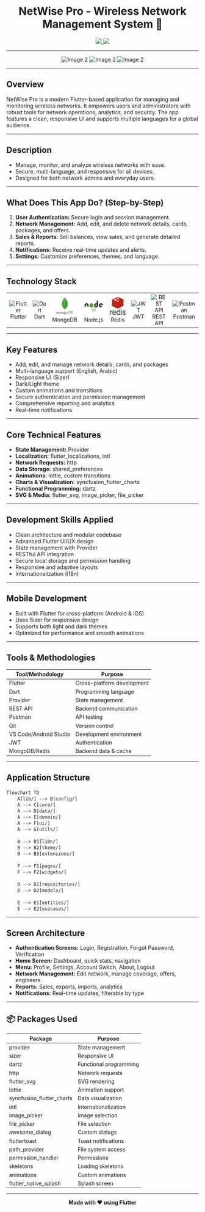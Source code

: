 # <div align="center">NetWise Pro - Wireless Network Management System 📡</div>

<div align="center">
  <a href='https://play.google.com/store/apps/details?id=com.network.netwisepro'>
<img src="https://upload.wikimedia.org/wikipedia/commons/7/78/Google_Play_Store_badge_EN.svg" width="150">
</a>
<a href='https://apps.apple.com/ye/app/%D9%86%D9%8A%D8%AA%D9%88%D8%A7%D9%8A%D8%B2-%D8%A8%D8%B1%D9%88/id6747299953'>
<img src="https://upload.wikimedia.org/wikipedia/commons/3/3c/Download_on_the_App_Store_Badge.svg" width="150">
</a> 
  
---- 

  <td><img src="https://firebasestorage.googleapis.com/v0/b/weddinghallbooking-2ba28.appspot.com/o/protiflio_images%2FNetWisePro2.webp?alt=media&token=29a63ef2-ff4c-42d7-abee-6ca72950ab70" alt="Image 2"></td>
  <td><img src="https://firebasestorage.googleapis.com/v0/b/weddinghallbooking-2ba28.appspot.com/o/protiflio_images%2FNetWisePro1.webp?alt=media&token=39147e6c-a806-4001-8c18-604d09f7caaf" alt="Image 2"></td>
  <td><img src="https://firebasestorage.googleapis.com/v0/b/weddinghallbooking-2ba28.appspot.com/o/protiflio_images%2FNetWisePro3.webp?alt=media&token=4fa8c213-ef26-45f3-83ea-40f29efa66a2" alt="Image 2"></td>
</div>

---

## Overview

NetWise Pro is a modern Flutter-based application for managing and monitoring wireless networks. It empowers users and administrators with robust tools for network operations, analytics, and security. The app features a clean, responsive UI and supports multiple languages for a global audience.

---

## Description

- Manage, monitor, and analyze wireless networks with ease.
- Secure, multi-language, and responsive for all devices.
- Designed for both network admins and everyday users.

---

## What Does This App Do? (Step-by-Step)

1. **User Authentication:** Secure login and session management.
2. **Network Management:** Add, edit, and delete network details, cards, packages, and offers.
3. **Sales & Reports:** Sell balances, view sales, and generate detailed reports.
4. **Notifications:** Receive real-time updates and alerts.
5. **Settings:** Customize preferences, themes, and language.

---


## Technology Stack

<table>
  <tr>
    <td align="center" width="96">
      <img src="https://storage.googleapis.com/cms-storage-bucket/ec64036b4eacc9f3fd73.svg" width="48" height="48" alt="Flutter" />
      <br>Flutter
    </td>
    <td align="center" width="96">
      <img src="https://dart.dev/assets/shared/dart/icon/64.png" width="48" height="48" alt="Dart" />
      <br>Dart
    </td>
    <td align="center" width="96">
      <img src="https://raw.githubusercontent.com/devicons/devicon/master/icons/mongodb/mongodb-original-wordmark.svg" width="48" height="48" alt="MongoDB" />
      <br>MongoDB
    </td>
    <td align="center" width="96">
      <img src="https://raw.githubusercontent.com/devicons/devicon/master/icons/nodejs/nodejs-original-wordmark.svg" width="48" height="48" alt="Node.js" />
      <br>Node.js
    </td>
    <td align="center" width="96">
      <img src="https://raw.githubusercontent.com/devicons/devicon/master/icons/redis/redis-original-wordmark.svg" width="48" height="48" alt="Redis" />
      <br>Redis
    </td>
    <td align="center" width="96">
      <img src="https://jwt.io/img/pic_logo.svg" width="48" height="48" alt="JWT" />
      <br>JWT
    </td>
    <td align="center" width="96">
      <img src="https://cdn.worldvectorlogo.com/logos/rest.svg" width="48" height="48" alt="REST API" />
      <br>REST API
    </td>
    <td align="center" width="96">
      <img src="https://www.vectorlogo.zone/logos/getpostman/getpostman-icon.svg" width="48" height="48" alt="Postman" />
      <br>Postman
    </td>
  </tr>
</table>

---

## Key Features

- Add, edit, and manage network details, cards, and packages
- Multi-language support (English, Arabic)
- Responsive UI (Sizer)
- Dark/Light theme
- Custom animations and transitions
- Secure authentication and permission management
- Comprehensive reporting and analytics
- Real-time notifications

---

## Core Technical Features

- **State Management:** Provider
- **Localization:** flutter_localizations, intl
- **Network Requests:** http
- **Data Storage:** shared_preferences
- **Animations:** lottie, custom transitions
- **Charts & Visualization:** syncfusion_flutter_charts
- **Functional Programming:** dartz
- **SVG & Media:** flutter_svg, image_picker, file_picker

---

## Development Skills Applied

- Clean architecture and modular codebase
- Advanced Flutter UI/UX design
- State management with Provider
- RESTful API integration
- Secure local storage and permission handling
- Responsive and adaptive layouts
- Internationalization (i18n)

---

## Mobile Development

- Built with Flutter for cross-platform (Android & iOS)
- Uses Sizer for responsive design
- Supports both light and dark themes
- Optimized for performance and smooth animations

---

## Tools & Methodologies

| Tool/Methodology         | Purpose                        |
|-------------------------|--------------------------------|
| Flutter                 | Cross-platform development     |
| Dart                    | Programming language           |
| Provider                | State management               |
| REST API                | Backend communication          |
| Postman                 | API testing                    |
| Git                     | Version control                |
| VS Code/Android Studio  | Development environment        |
| JWT                     | Authentication                 |
| MongoDB/Redis           | Backend data & cache           |

---


## Application Structure

```mermaid
flowchart TD
    A[lib/] --> B[config/]
    A --> C[core/]
    A --> D[data/]
    A --> E[domain/]
    A --> F[ui/]
    A --> G[utils/]
    
    B --> B1[l10n/]
    B --> B2[theme/]
    B --> B3[extensions/]
    
    F --> F1[pages/]
    F --> F2[widgets/]
    
    D --> D1[repositories/]
    D --> D2[models/]
    
    E --> E1[entities/]
    E --> E2[usecases/]
```

---


## Screen Architecture

- **Authentication Screens:** Login, Registration, Forgot Password, Verification
- **Home Screen:** Dashboard, quick stats, navigation
- **Menu:** Profile, Settings, Account Switch, About, Logout
- **Network Management:** Edit network, manage coverage, offers, engineers
- **Reports:** Sales, exports, imports, analytics
- **Notifications:** Real-time updates, filterable by type

---

## 📦 Packages Used

| Package                   | Purpose                        |
|---------------------------|--------------------------------|
| provider                  | State management               |
| sizer                     | Responsive UI                  |
| dartz                     | Functional programming         |
| http                      | Network requests               |
| flutter_svg               | SVG rendering                  |
| lottie                    | Animation support              |
| syncfusion_flutter_charts | Data visualization             |
| intl                      | Internationalization           |
| image_picker              | Image selection                |
| file_picker               | File selection                 |
| awesome_dialog            | Custom dialogs                 |
| fluttertoast              | Toast notifications            |
| path_provider             | File system access             |
| permission_handler        | Permissions                    |
| skeletons                 | Loading skeletons              |
| animations                | Custom animations              |
| flutter_native_splash     | Splash screen                  |

---

<div align="center">
  <b>Made with ❤️ using Flutter</b>
</div> 

